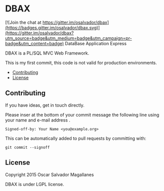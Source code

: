 # DBAX

[![Join the chat at https://gitter.im/osalvador/dbax](https://badges.gitter.im/osalvador/dbax.svg)](https://gitter.im/osalvador/dbax?utm_source=badge&utm_medium=badge&utm_campaign=pr-badge&utm_content=badge)
DataBase Application Express

DBAX is a PL/SQL MVC Web Framework. 

This is my first commit, this code is not valid for production environments.

- [Contributing](#contributing)
- [License](#license)


<a name="contributing"></a>
## Contributing

If you have ideas, get in touch directly.

Please inser at the bottom of your commit message the following line using your name and e-mail address .

    Signed-off-by: Your Name <you@example.org>

This can be automatically added to pull requests by committing with:

    git commit --signoff

<a name="license"></a>
## License
Copyright 2015 Oscar Salvador Magallanes 

DBAX is under LGPL license. 
